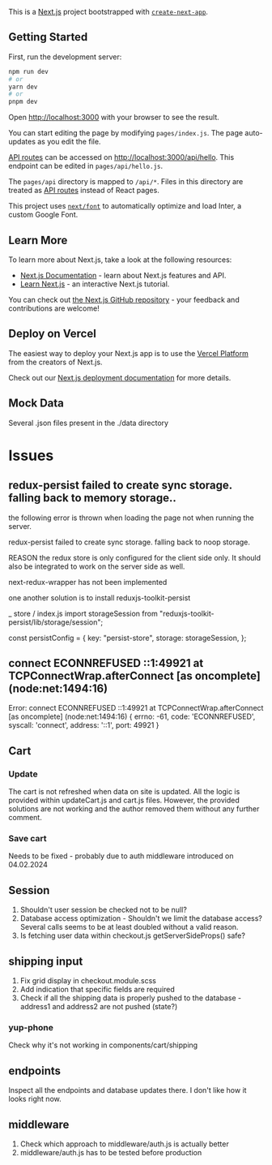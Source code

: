 This is a [Next.js](https://nextjs.org/) project bootstrapped with [`create-next-app`](https://github.com/vercel/next.js/tree/canary/packages/create-next-app).

## Getting Started

First, run the development server:

```bash
npm run dev
# or
yarn dev
# or
pnpm dev
```

Open [http://localhost:3000](http://localhost:3000) with your browser to see the result.

You can start editing the page by modifying `pages/index.js`. The page auto-updates as you edit the file.

[API routes](https://nextjs.org/docs/api-routes/introduction) can be accessed on [http://localhost:3000/api/hello](http://localhost:3000/api/hello). This endpoint can be edited in `pages/api/hello.js`.

The `pages/api` directory is mapped to `/api/*`. Files in this directory are treated as [API routes](https://nextjs.org/docs/api-routes/introduction) instead of React pages.

This project uses [`next/font`](https://nextjs.org/docs/basic-features/font-optimization) to automatically optimize and load Inter, a custom Google Font.

## Learn More

To learn more about Next.js, take a look at the following resources:

- [Next.js Documentation](https://nextjs.org/docs) - learn about Next.js features and API.
- [Learn Next.js](https://nextjs.org/learn) - an interactive Next.js tutorial.

You can check out [the Next.js GitHub repository](https://github.com/vercel/next.js/) - your feedback and contributions are welcome!

## Deploy on Vercel

The easiest way to deploy your Next.js app is to use the [Vercel Platform](https://vercel.com/new?utm_medium=default-template&filter=next.js&utm_source=create-next-app&utm_campaign=create-next-app-readme) from the creators of Next.js.

Check out our [Next.js deployment documentation](https://nextjs.org/docs/deployment) for more details.


## Mock Data

Several .json files present in the ./data directory


# Issues
## redux-persist failed to create sync storage. falling back to memory storage..

the following error is thrown when loading the page not when running the server.   

redux-persist failed to create sync storage. falling back to noop storage.

REASON the redux store is only configured for the client side only. It should also be integrated to work on the server side as well.

next-redux-wrapper has not been implemented

one another solution is to install reduxjs-toolkit-persist

_ store / index.js
import storageSession from "reduxjs-toolkit-persist/lib/storage/session";

const persistConfig = {   key: "persist-store",   storage: storageSession, };

## connect ECONNREFUSED ::1:49921 at TCPConnectWrap.afterConnect [as oncomplete] (node:net:1494:16) 

Error: connect ECONNREFUSED ::1:49921
    at TCPConnectWrap.afterConnect [as oncomplete] (node:net:1494:16) {
  errno: -61,
  code: 'ECONNREFUSED',
  syscall: 'connect',
  address: '::1',
  port: 49921
}

## Cart 
### Update
The cart is not refreshed when data on site is updated. All the logic is provided within updateCart.js and cart.js files. 
However, the provided solutions are not working and the author removed them without any further comment.

### Save cart
Needs to be fixed - probably due to auth middleware introduced on 04.02.2024

## Session

1. Shouldn't user session be checked not to be null?
2. Database access optimization - Shouldn't we limit the database access? Several calls seems to be at least doubled without a valid reason.
3. Is fetching user data within checkout.js getServerSideProps() safe?

## shipping input

1. Fix grid display in checkout.module.scss
2. Add indication that specific fields are required
3. Check if all the shipping data is properly pushed to the database - address1 and address2 are not pushed (state?)  

### yup-phone
Check why it's not working in components/cart/shipping

## endpoints 

Inspect all the endpoints and database updates there. I don't like how it looks right now.

## middleware

1. Check which approach to middleware/auth.js is actually better 
2. middleware/auth.js has to be tested before production
